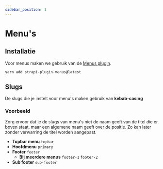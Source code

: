 ```yaml
---
sidebar_position: 1
---
```


# Menu's


## Installatie

Voor menus maken we gebruik van de [Menus plugin](https://market.strapi.io/plugins/strapi-plugin-menus).

```yarn add strapi-plugin-menus@latest```

## Slugs

De slugs die je instelt voor menu's maken gebruik van **kebab-casing**

### Voorbeeld

Zorg ervoor dat je de slugs van menu's niet de naam geeft van de titel die er boven staat, maar een algemene naam geeft over de positie. Zo kan later zonder verwarring de titel worden aangepast.

- **Topbar menu** ```topbar```
- **Hoofdmenu** ```primary```
- **Footer** ```footer```
    - **Bij meerdere menus** ```footer-1``` ```footer-2```
- **Sub footer** ```sub-footer```